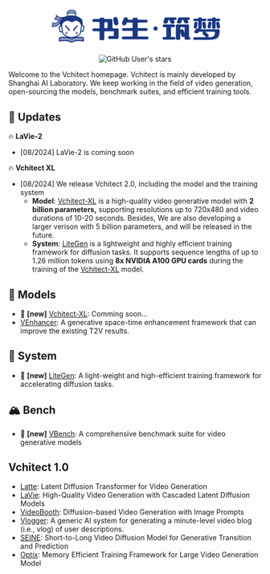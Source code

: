 <div align="center">

<p align="center">
    <picture>
<img src="https://github.com/Vchitect/.github/blob/main/profile/imgs/logo.png?raw=true" width="350">
    </picture>
</p>

<!--<b><font size="5">Vchitect 2.0</font></b>-->

![GitHub User's stars](https://img.shields.io/github/stars/Vchitect)

</div>

Welcome to the Vchitect homepage. Vchitect is mainly developed by Shanghai AI Laboratory. We keep working in the field of video generation, open-sourcing the models, benchmark suites, and efficient training tools.

## 🚀 Updates

🔥 **LaVie-2**

- [08/2024] LaVie-2 is coming soon

🔥 **Vchitect XL**

- [08/2024] We release Vchitect 2.0, including the model and the training system
  - **Model**: [Vchitect-XL]() is a high-quality video generative model with **2 billion parameters,** supporting resolutions up to 720x480 and video durations of 10-20 seconds. Besides, We are also developing a larger verison with 5 billion parameters, and will  be released in the future.
  - **System**: [LiteGen]() is a lightweight and highly efficient training framework for diffusion tasks. It supports sequence lengths of up to 1.26 million tokens using **8x NVIDIA A100 GPU cards** during the training of the [Vchitect-XL]() model.



## 🎁 Models

- 🎉 **[new]** [Vchitect-XL](): Comming soon...
- [VEnhancer](https://github.com/Vchitect/VEnhancer): A generative space-time enhancement framework that can improve the existing T2V results.



## 🚀 System

- 🎉 **[new]** [LiteGen](): A light-weight and high-efficient training framework for accelerating diffusion tasks.



## 🏔️ Bench

- 🎉 **[new]** [VBench](https://github.com/Vchitect/VBench): A comprehensive benchmark suite for video generative models



## Vchitect 1.0

- [Latte](https://github.com/Vchitect/Latte): Latent Diffusion Transformer for Video Generation
- [LaVie](https://github.com/Vchitect/LaVie): High-Quality Video Generation with Cascaded Latent Diffusion Models
- [VideoBooth](https://github.com/Vchitect/VideoBooth): Diffusion-based Video Generation with Image Prompts
- [Vlogger](https://github.com/Vchitect/Vlogger): A generic AI system for generating a minute-level video blog (i.e., vlog) of user descriptions.
- [SEINE](https://github.com/Vchitect/SEINE): Short-to-Long Video Diffusion Model for Generative Transition and Prediction
- [Optix](https://github.com/Vchitect/Optix): Memory Efficient Training Framework for Large Video Generation Model
